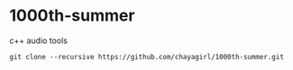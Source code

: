 # 1000th-summer
c++ audio tools

```
git clone --recursive https://github.com/chayagirl/1000th-summer.git
```
